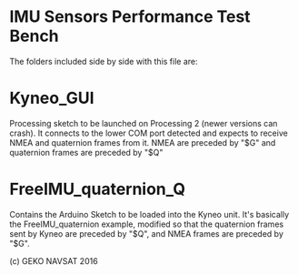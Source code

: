 # IMU Sensors Performance Test Bench

The folders included side by side with this file are:

# Kyneo_GUI

Processing sketch to be launched on Processing 2 (newer versions can crash). It connects to the lower COM port detected and expects to receive NMEA and quaternion  frames from it.
NMEA are preceded by "$G" and quaternion frames are preceded by "$Q"

# FreeIMU_quaternion_Q

Contains the Arduino Sketch to be loaded into the Kyneo unit. It's basically the FreeIMU_quaternion example, modified so that the quaternion frames sent by Kyneo are preceded by "$Q", and NMEA frames are preceded by "$G".

(c) GEKO NAVSAT 2016